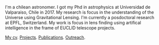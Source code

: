 I'm a chilean astronomer. I got my Phd in astrophysics at Universidad de Valparaiso, Chile in 2017. My research is focus in the understanding of the Universe using Gravitational Lensing. I'm currently a posdoctoral research at EPFL, Switzerland. My work is focus in lens finding using artifical intelligence in the frame of EUCLID telescope projects.  


[My cv](./cv.html).
[Projects](./projects.html).
[Publications](./publications.html).
[Outreach](./Outreach.html).

